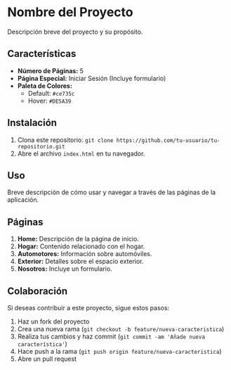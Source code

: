 # Nombre del Proyecto

Descripción breve del proyecto y su propósito.

## Características

- **Número de Páginas:** 5
- **Página Especial:** Iniciar Sesión (Incluye formulario)
- **Paleta de Colores:**
  - Default: `#ce735c`
  - Hover: `#DE5A39`

## Instalación

1. Clona este repositorio: `git clone https://github.com/tu-usuario/tu-repositorio.git`
2. Abre el archivo `index.html` en tu navegador.

## Uso

Breve descripción de cómo usar y navegar a través de las páginas de la aplicación.

## Páginas

1. **Home:** Descripción de la página de inicio.
2. **Hogar:** Contenido relacionado con el hogar.
3. **Automotores:** Información sobre automóviles.
4. **Exterior:** Detalles sobre el espacio exterior.
5. **Nosotros:** Incluye un formulario.

## Colaboración

Si deseas contribuir a este proyecto, sigue estos pasos:

1. Haz un fork del proyecto
2. Crea una nueva rama (`git checkout -b feature/nueva-caracteristica`)
3. Realiza tus cambios y haz commit (`git commit -am 'Añade nueva característica'`)
4. Hace push a la rama (`git push origin feature/nueva-caracteristica`)
5. Abre un pull request
